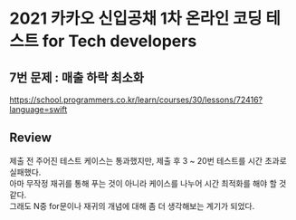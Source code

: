 # 2021 카카오 신입공채 1차 온라인 코딩 테스트 for Tech developers

## 7번 문제 : 매출 하락 최소화
https://school.programmers.co.kr/learn/courses/30/lessons/72416?language=swift

## Review
제출 전 주어진 테스트 케이스는 통과했지만, 제출 후 3 ~ 20번 테스트를 시간 초과로 실패했다.  
아마 무작정 재귀를 통해 푸는 것이 아니라 케이스를 나누어 시간 최적화를 해야 할 것 같다.  
그래도 N중 for문이나 재귀의 개념에 대해 좀 더 생각해보는 계기가 되었다.
